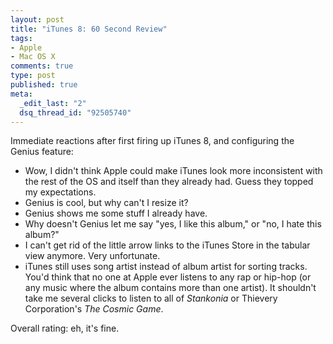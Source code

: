 ```yaml
--- 
layout: post
title: "iTunes 8: 60 Second Review"
tags: 
- Apple
- Mac OS X
comments: true
type: post
published: true
meta: 
  _edit_last: "2"
  dsq_thread_id: "92505740"
---
```

Immediate reactions after first firing up iTunes 8, and configuring the Genius feature:
<ul>
	<li>Wow, I didn't think Apple could make iTunes look more inconsistent with the rest of the OS and itself than they already had. Guess they topped my expectations.</li>
	<li>Genius is cool, but why can't I resize it?</li>
	<li>Genius shows me some stuff I already have.</li>
	<li>Why doesn't Genius let me say "yes, I like this album," or "no, I hate this album?"</li>
	<li>I can't get rid of the little arrow links to the iTunes Store in the tabular view anymore. Very unfortunate.</li>
	<li>iTunes still uses song artist instead of album artist for sorting tracks. You'd think that no one at Apple ever listens to any rap or hip-hop (or any music where the album contains more than one artist). It shouldn't take me several clicks to listen to all of <em>Stankonia</em> or Thievery Corporation's <em>The Cosmic Game</em>.</li>
</ul>
<div>Overall rating: eh, it's fine.</div>
